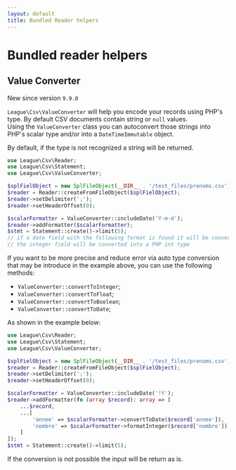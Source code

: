 ```yaml
---
layout: default
title: Bundled Reader helpers
---
```


# Bundled reader helpers

## Value Converter

<p class="message-info">New since version <code>9.9.0</code></p>

`League\Csv\ValueConverter` will help you encode your records using PHP's type. By default CSV documents contain string or `null` values.  
Using the `ValueConverter` class you can autoconvert those strings into PHP's scalar type and/or into a `DateTimeImmutable` object.

By default, if the type is not recognized a string will be returned.

```php
use League\Csv\Reader;
use League\Csv\Statement;
use League\Csv\ValueConverter;

$splFielObject = new SplFileObject(__DIR__ . '/test_files/prenoms.csv');
$reader = Reader::createFromFileObject($splFielObject);
$reader->setDelimiter(';');
$reader->setHeaderOffset(0);

$scalarFormatter = ValueConverter::includeDate('Y-m-d');
$reader->addFormatter($scalarFormatter);
$stmt = Statement::create()->limit(5);
// if a date field with the following format is found it will be converted into a DateImmutable object
// the integer field will be converted into a PHP int type
```

If you want to be more precise and reduce error via auto type conversion that may be introduce in the example
above, you can use the following methods:

- `ValueConverter::convertToInteger`;
- `ValueConverter::convertToFloat`;
- `ValueConverter::convertToBoolean`;
- `ValueConverter::convertToDate`;

As shown in the example below:

```php
use League\Csv\Reader;
use League\Csv\Statement;
use League\Csv\ValueConverter;

$splFielObject = new SplFileObject(__DIR__ . '/test_files/prenoms.csv');
$reader = Reader::createFromFileObject($splFielObject);
$reader->setDelimiter(';');
$reader->setHeaderOffset(0);

$scalarFormatter = ValueConverter::includeDate('!Y');
$reader->addFormatter(fn (array $record): array => [
    ...$record,
    ...[
        'annee' => $scalarFormatter->convertToDate($record['annee']),
        'nombre' => $scalarFormatter->formatInteger($record['nombre']),
    ]
]);
$stmt = Statement::create()->limit(5);
```

If the conversion is not possible the input will be return as is.
